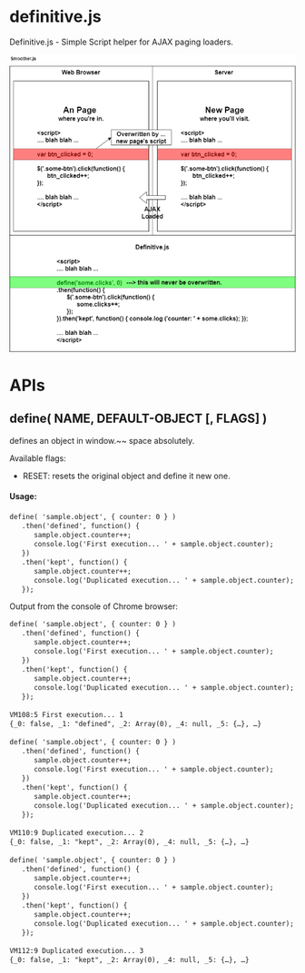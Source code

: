 # definitive.js
Definitive.js - Simple Script helper for AJAX paging loaders.

![Overview](https://github.com/jay94ks/definitive.js/blob/master/definitive.png?raw=true)

# APIs
## define( NAME, DEFAULT-OBJECT [, FLAGS] )
defines an object in window.~~ space absolutely.

Available flags:
  * RESET: resets the original object and define it new one.

#### Usage:

```
define( 'sample.object', { counter: 0 } )
   .then('defined', function() {
      sample.object.counter++;
      console.log('First execution... ' + sample.object.counter);
   })
   .then('kept', function() {
      sample.object.counter++;
      console.log('Duplicated execution... ' + sample.object.counter);
   });
```

Output from the console of Chrome browser:
```
define( 'sample.object', { counter: 0 } )
   .then('defined', function() {
      sample.object.counter++;
      console.log('First execution... ' + sample.object.counter);
   })
   .then('kept', function() {
      sample.object.counter++;
      console.log('Duplicated execution... ' + sample.object.counter);
   });

VM108:5 First execution... 1
{_0: false, _1: "defined", _2: Array(0), _4: null, _5: {…}, …}

define( 'sample.object', { counter: 0 } )
   .then('defined', function() {
      sample.object.counter++;
      console.log('First execution... ' + sample.object.counter);
   })
   .then('kept', function() {
      sample.object.counter++;
      console.log('Duplicated execution... ' + sample.object.counter);
   });
   
VM110:9 Duplicated execution... 2
{_0: false, _1: "kept", _2: Array(0), _4: null, _5: {…}, …}

define( 'sample.object', { counter: 0 } )
   .then('defined', function() {
      sample.object.counter++;
      console.log('First execution... ' + sample.object.counter);
   })
   .then('kept', function() {
      sample.object.counter++;
      console.log('Duplicated execution... ' + sample.object.counter);
   });
   
VM112:9 Duplicated execution... 3
{_0: false, _1: "kept", _2: Array(0), _4: null, _5: {…}, …}
```
